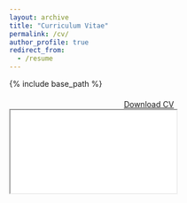 ```yaml
---
layout: archive
title: "Curriculum Vitae"
permalink: /cv/
author_profile: true
redirect_from:
  - /resume
---
```


{% include base_path %}

<!-- Download CV Button -->
<div style="text-align: center; margin-top: 20px;">
    <a href="{{ site.baseurl }}/assets/cv/Daniele_Bracale_CV.pdf" class="btn--primary" download>Download CV</a>
</div>



<!-- Embed PDF -->
<div class="pdf-container">
  <iframe src="{{ site.baseurl }}/assets/cv/Daniele_Bracale_CV.pdf"></iframe>
</div>
